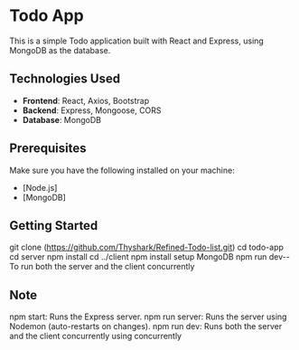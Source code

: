 # Todo App

This is a simple Todo application built with React and Express, using MongoDB as the database.

## Technologies Used

- **Frontend**: React, Axios, Bootstrap
- **Backend**: Express, Mongoose, CORS
- **Database**: MongoDB

## Prerequisites

Make sure you have the following installed on your machine:

- [Node.js]
- [MongoDB]

## Getting Started

   git clone (https://github.com/Thyshark/Refined-Todo-list.git)
   cd todo-app
   cd server
   npm install
   cd ../client
   npm install
   setup MongoDB
   npm run dev--To run both the server and the client concurrently

   ## Note

   npm start: Runs the Express server.
   npm run server: Runs the server using Nodemon (auto-restarts on changes).
   npm run dev: Runs both the server and the client concurrently using concurrently




